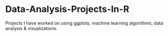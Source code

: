 # Data-Analysis-Projects-In-R
Projects I have worked on using ggplots, machine learning algorithms, data analysis &amp; visualizations.
